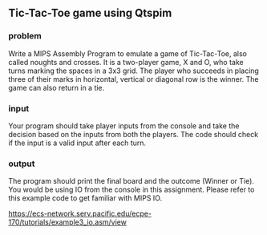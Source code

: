 ## Tic-Tac-Toe game using Qtspim

### problem 

Write a MIPS Assembly Program to emulate a game of Tic-Tac-Toe, also called noughts and crosses.
It is a two-player game, X and O, who take turns marking the spaces in a 3x3 grid. The player
who succeeds in placing three of their marks in horizontal, vertical or diagonal row is the winner.
The game can also return in a tie.

### input

Your program should take player inputs from the console and take the decision based on the inputs
from both the players. The code should check if the input is a valid input after each turn.

### output

The program should print the final board and the outcome (Winner or Tie).
You would be using IO from the console in this assignment. Please refer to this example code
to get familiar with MIPS IO. 

https://ecs-network.serv.pacific.edu/ecpe-170/tutorials/example3_io.asm/view
